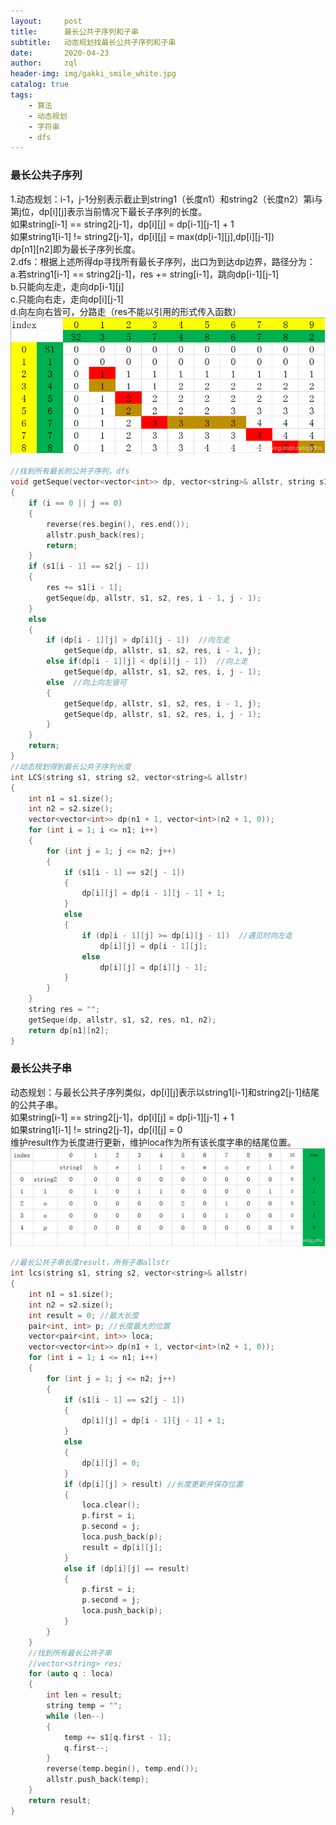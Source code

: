 ```yaml
---
layout:     post
title:      最长公共子序列和子串
subtitle:   动态规划找最长公共子序列和子串
date:       2020-04-23
author:     zql
header-img: img/gakki_smile_white.jpg
catalog: true
tags:
    - 算法
    - 动态规划
    - 字符串
    - dfs
--- 
```


### 最长公共子序列

1.动态规划：i-1，j-1分别表示截止到string1（长度n1）和string2（长度n2）第i与第j位，dp[i][j]表示当前情况下最长子序列的长度。  
如果string[i-1] == string2[j-1]，dp[i][j] = dp[i-1][j-1] + 1  
如果string1[i-1] != string2[j-1]，dp[i][j] = max(dp[i-1][j],dp[i][j-1])  
dp[n1][n2]即为最长子序列长度。  
2.dfs：根据上述所得dp寻找所有最长子序列，出口为到达dp边界，路径分为：  
​		a.若string1[i-1] == string2[j-1]，res += string[i-1]，跳向dp[i-1][j-1]  
​		b.只能向左走，走向dp[i-1][j]  
​		c.只能向右走，走向dp[i][j-1]  
​		d.向左向右皆可，分路走（res不能以引用的形式传入函数）  
	![avatar](/img/subseque.png)  

```c++
//找到所有最长的公共子序列，dfs
void getSeque(vector<vector<int>> dp, vector<string>& allstr, string s1, string s2, string res, int i, int j)
{
	if (i == 0 || j == 0)
	{
		reverse(res.begin(), res.end());
		allstr.push_back(res);
		return;
	}
	if (s1[i - 1] == s2[j - 1])
	{
		res += s1[i - 1];
		getSeque(dp, allstr, s1, s2, res, i - 1, j - 1);
	}
	else
	{
		if (dp[i - 1][j] > dp[i][j - 1])  //向左走
			getSeque(dp, allstr, s1, s2, res, i - 1, j);
		else if(dp[i - 1][j] < dp[i][j - 1])  //向上走
			getSeque(dp, allstr, s1, s2, res, i, j - 1);  
		else  //向上向左皆可
		{
			getSeque(dp, allstr, s1, s2, res, i - 1, j);
			getSeque(dp, allstr, s1, s2, res, i, j - 1);
		}
	}
	return;
}
//动态规划得到最长公共子序列长度
int LCS(string s1, string s2, vector<string>& allstr)
{
	int n1 = s1.size();
	int n2 = s2.size();
	vector<vector<int>> dp(n1 + 1, vector<int>(n2 + 1, 0));
	for (int i = 1; i <= n1; i++)
	{
		for (int j = 1; j <= n2; j++)
		{
			if (s1[i - 1] == s2[j - 1])
			{
				dp[i][j] = dp[i - 1][j - 1] + 1;
			}
			else
			{
				if (dp[i - 1][j] >= dp[i][j - 1])  //遇见时向左走
					dp[i][j] = dp[i - 1][j];
				else
					dp[i][j] = dp[i][j - 1];
			}
		}
	}
    string res = "";
    getSeque(dp, allstr, s1, s2, res, n1, n2);
    return dp[n1][n2];
}
```

### 最长公共子串

动态规划：与最长公共子序列类似，dp[i][j]表示以string1[i-1]和string2[j-1]结尾的公共子串。  
如果string[i-1] == string2[j-1]，dp[i][j] = dp[i-1][j-1] + 1  
如果string1[i-1] != string2[j-1]，dp[i][j] = 0  
维护result作为长度进行更新，维护loca作为所有该长度字串的结尾位置。    
	![avatar](/img/substring.png)
```c++
//最长公共子串长度result，所有子串allstr
int lcs(string s1, string s2, vector<string>& allstr)
{
	int n1 = s1.size();
	int n2 = s2.size();
	int result = 0; //最大长度
	pair<int, int> p; //长度最大的位置
	vector<pair<int, int>> loca;
	vector<vector<int>> dp(n1 + 1, vector<int>(n2 + 1, 0));
	for (int i = 1; i <= n1; i++)
	{
		for (int j = 1; j <= n2; j++)
		{
			if (s1[i - 1] == s2[j - 1])
			{
				dp[i][j] = dp[i - 1][j - 1] + 1;
			}
			else
			{
				dp[i][j] = 0;
			}
			if (dp[i][j] > result) //长度更新并保存位置
			{
				loca.clear();
				p.first = i;
				p.second = j;
				loca.push_back(p);
				result = dp[i][j];
			}
			else if (dp[i][j] == result)
			{
				p.first = i;
				p.second = j;
				loca.push_back(p);
			}
		}
	}
	//找到所有最长公共子串
	//vector<string> res;
	for (auto q : loca)
	{
		int len = result;
		string temp = "";
		while (len--)
		{
			temp += s1[q.first - 1];
			q.first--;
		}
		reverse(temp.begin(), temp.end());
		allstr.push_back(temp);
	}
	return result;
}
```

